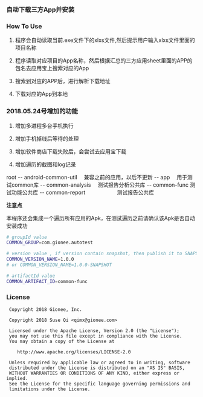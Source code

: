 ### 自动下载三方App并安装
### How To Use

1. 程序会自动读取当前.exe文件下的xlxs文件,然后提示用户输入xlxs文件里面的项目名称

2. 程序读取对应项目的App名称，然后根据汇总的三方应用sheet里面的APP的包名去应用宝上搜索对应的App

3. 搜索到对应的APP后，进行解析下载地址

4. 下载对应的App到本地


### 2018.05.24号增加的功能
1. 增加多进程多台手机执行

2. 增加手机掉线后等待的处理

3. 增加软件商店下载失败后，会尝试去应用宝下载

4. 增加遍历的截图和log记录

root
    -- android-common-util 　兼容之前的应用，以后不更新
    -- app　                 用于测试common库
    -- common-analysis　     测试报告分析公共库
    -- common-func          测试功能公共库
    -- common-report　　　　　　测试报告公共库

</pre>

**注意点**

本程序还会集成一个遍历所有应用的Apk，在测试遍历之前请确认该Apk是否自动安装成功

```sh
# groupId value
COMMON_GROUP=com.gionee.autotest

# version value , if version contain snapshot, then publish it to SNAPSHOT_REPOSITORY_URL;or,RELEASE_REPOSITORY_URL
COMMON_VERSION_NAME=1.0.0
# or COMMON_VERSION_NAME=1.0.0-SNAPSHOT

# artifactId value
COMMON_ARTIFACT_ID=common-func
```

### License

     Copyright 2018 Gionee, Inc.

     Copyright 2018 Suse Qi <qimx@gionee.com>

     Licensed under the Apache License, Version 2.0 (the "License");
     you may not use this file except in compliance with the License.
     You may obtain a copy of the License at

        http://www.apache.org/licenses/LICENSE-2.0

     Unless required by applicable law or agreed to in writing, software
     distributed under the License is distributed on an "AS IS" BASIS,
     WITHOUT WARRANTIES OR CONDITIONS OF ANY KIND, either express or implied.
     See the License for the specific language governing permissions and
     limitations under the License.